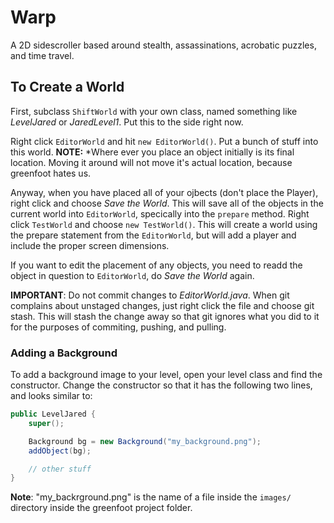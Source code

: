 Warp
====

A 2D sidescroller based around stealth, assassinations, acrobatic puzzles, and time travel.

To Create a World
-----------------

First, subclass `ShiftWorld` with your own class, named something like *LevelJared* or *JaredLevel1*. Put this to the side right now.

Right click `EditorWorld` and hit `new EditorWorld()`. Put a bunch of stuff into this world. **NOTE:** *Where ever you place an object initially is its final location. Moving it around will not move it's actual location, because greenfoot hates us.

Anyway, when you have placed all of your ojbects (don't place the Player), right click and choose *Save the World*. This will save all of the objects in the current world into `EditorWorld`, specically into the `prepare` method. Right click `TestWorld` and choose `new TestWorld()`. This will create a world using the prepare statement from the `EditorWorld`, but will add a player and include the proper screen dimensions.

If you want to edit the placement of any objects, you need to readd the object in question to `EditorWorld`, do *Save the World* again. 

**IMPORTANT**: Do not commit changes to *EditorWorld.java*. When git complains about unstaged changes, just right click the file and choose git stash. This will stash the change away so that git ignores what you did to it for the purposes of commiting, pushing, and pulling.

### Adding a Background

To add a background image to your level, open your level class and find the constructor. Change the constructor so that it has the following two lines, and looks similar to:

```` java
public LevelJared {
    super();

    Background bg = new Background("my_background.png");
    addObject(bg);

    // other stuff
}
````

**Note**: "my_backrground.png" is the name of a file inside the `images/` directory inside the greenfoot project folder.
